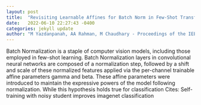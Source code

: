 ```yaml
---
layout: post
title:  "Revisiting Learnable Affines for Batch Norm in Few-Shot Transfer Learning"
date:   2022-06-10 22:27:43 -0400
categories: jekyll update
author: "M Yazdanpanah, AA Rahman, M Chaudhary - Proceedings of the IEEE , 2022"
---
```

Batch Normalization is a staple of computer vision models, including those employed in few-shot learning. Batch Normalization layers in convolutional neural networks are composed of a normalization step, followed by a shift and scale of these normalized features applied via the per-channel trainable affine parameters gamma and beta. These affine parameters were introduced to maintain the expressive powers of the model following normalization. While this hypothesis holds true for classification 
Cites: Self-training with noisy student improves imagenet classification
